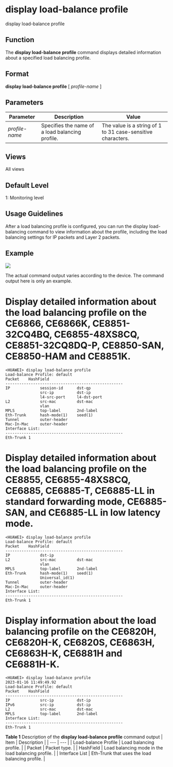 display load-balance profile
============================

display load-balance profile

Function
--------



The **display load-balance profile** command displays detailed information about a specified load balancing profile.




Format
------

**display load-balance profile** [ *profile-name* ]


Parameters
----------

| Parameter | Description | Value |
| --- | --- | --- |
| *profile-name* | Specifies the name of a load balancing profile. | The value is a string of 1 to 31 case-sensitive characters. |



Views
-----

All views


Default Level
-------------

1: Monitoring level


Usage Guidelines
----------------

After a load balancing profile is configured, you can run the display load-balancing command to view information about the profile, including the load balancing settings for IP packets and Layer 2 packets.


Example
-------

![](../public_sys-resources/note_3.0-en-us.png) 

The actual command output varies according to the device. The command output here is only an example.


# Display detailed information about the load balancing profile on the CE6866, CE6866K, CE8851-32CQ4BQ, CE6855-48XS8CQ, CE8851-32CQ8DQ-P, CE8850-SAN, CE8850-HAM and CE8851K.
```
<HUAWEI> display load-balance profile
Load-balance Profile: default
Packet    HashField
---------------------------------------------------
IP             session-id      dst-qp
               src-ip          dst-ip
               l4-src-port     l4-dst-port
L2             src-mac         dst-mac
               vlan
MPLS           top-label       2nd-label
Eth-Trunk      hash-mode(1)    seed(1)
Tunnel         outer-header
Mac-In-Mac     outer-header
Interface List:
---------------------------------------------------
Eth-Trunk 1

```

# Display detailed information about the load balancing profile on the CE8855, CE6855-48XS8CQ, CE6885, CE6885-T, CE6885-LL in standard forwarding mode, CE6885-SAN, and CE6885-LL in low latency mode.
```
<HUAWEI> display load-balance profile
Load-balance Profile: default
Packet    HashField
---------------------------------------------------
IP             dst-ip
L2             src-mac         dst-mac
               vlan
MPLS           top-label       2nd-label
Eth-Trunk      hash-mode(1)    seed(1)
               Universal_id(1)
Tunnel         outer-header
Mac-In-Mac     outer-header
Interface List:
---------------------------------------------------
Eth-Trunk 1

```

# Display information about the load balancing profile on the CE6820H, CE6820H-K, CE6820S, CE6863H, CE6863H-K, CE6881H and CE6881H-K.
```
<HUAWEI> display load-balance profile
2023-01-16 11:49:49.92
Load-balance Profile: default
Packet    HashField
---------------------------------------------------
IP             src-ip          dst-ip 
IPv6           src-ip          dst-ip
L2             src-mac         dst-mac
MPLS           top-label       2nd-label
Interface List: 
---------------------------------------------------
Eth-Trunk 1

```

**Table 1** Description of the **display load-balance profile** command output
| Item | Description |
| --- | --- |
| Load-balance Profile | Load balancing profile. |
| Packet | Packet type. |
| HashField | Load balancing mode in the load balancing profile. |
| Interface List | Eth-Trunk that uses the load balancing profile. |
